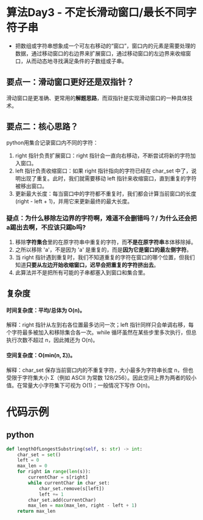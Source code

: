 # 算法Day3 - 不定长滑动窗口/最长不同字符子串
- 把数组或字符串想象成一个可左右移动的“窗口”，窗口内的元素是需要处理的数据，通过移动窗口的右边界来扩展窗口，通过移动窗口的左边界来收缩窗口，从而动态地寻找满足条件的子数组或子串。

## 要点一：滑动窗口更好还是双指针？
滑动窗口是更准确、更常用的**解题思路**，而双指针是实现滑动窗口的一种具体技术。

## 要点二：核心思路？
python用集合记录窗口内不同的字符：
1. right 指针负责扩展窗口：right 指针会一直向右移动，不断尝试将新的字符加入窗口。
2. left 指针负责收缩窗口：如果 right 指针指向的字符已经在 char_set 中了，说明出现了重复。此时，我们就需要移动 left 指针来收缩窗口，直到重复的字符被移出窗口。
3. 更新最大长度：每当窗口中的字符都不重复时，我们都会计算当前窗口的长度 (right - left + 1)，并用它来更新最终的最大长度。

### 疑点：为什么移除左边界的字符啊，难道不会删错吗？/ 为什么还会把a踢出去啊，不应该只踢b吗?
1. 移除**字符集合**里的在原字符串中重复的字符，而**不是在原字符串**本体移除掉。
2. 之所以移除 'a'，不是因为 'a' 是重复的，而是**因为它是窗口的最左侧字符**。
3. 当 right 指针遇到重复时，我们不知道重复的字符在窗口的哪个位置，但我们知道**只要从左边开始收缩窗口，迟早会把重复的字符挤出去**。
4. 此算法并不是把所有可能的子串都塞入到窗口和集合里。

## 复杂度
#### 时间复杂度：平均/总体为 O(n)。
解释：right 指针从左到右各位置最多访问一次；left 指针同样只会单调右移，每个字符最多被加入和移除集合各一次。while 循环虽然在某些步里多次执行，但总执行次数不超过 n，因此摊还为 O(n)。
#### 空间复杂度：O(min(n, Σ))。
解释：char_set 保存当前窗口内的不重复字符，大小最多为字符串长度 n，但也受限于字符集大小 Σ（例如 ASCII 为常数 128/256）。因此空间上界为两者的较小值。在常量大小字符集下可视为 O(1)；一般情况下写作 O(n)。

# 代码示例
## python
```python
def lengthOfLongestSubstring(self, s: str) -> int:
    char_set = set()
    left = 0
    max_len = 0
    for right in range(len(s)):
        currentChar = s[right]
        while currentChar in char_set:
            char_set.remove(s[left])
            left += 1
        char_set.add(currentChar)
        max_len = max(max_len, right - left + 1)
    return max_len
```